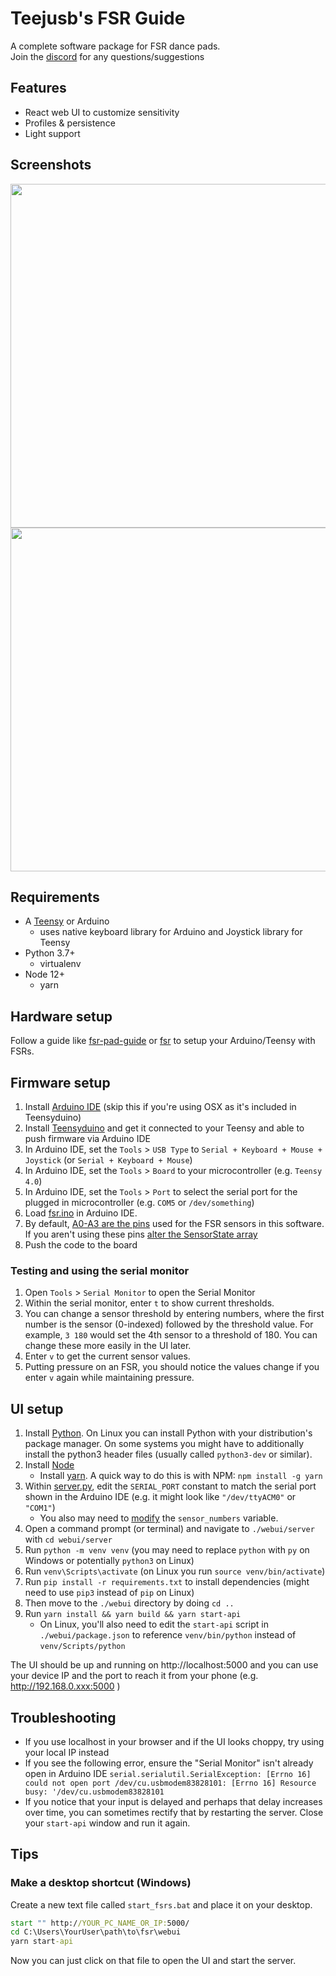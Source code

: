 # Teejusb's FSR Guide
A complete software package for FSR dance pads.  
Join the [discord](https://discord.gg/RamvtwuEF2) for any questions/suggestions

## Features
- React web UI to customize sensitivity 
- Profiles & persistence
- Light support

## Screenshots
<img src="./img/fsr2.gif" width="550">

<img src="./img/fsr1.gif" width="550">


## Requirements
- A [Teensy](https://www.pjrc.com/store/index.html) or Arduino
  - uses native keyboard library for Arduino and Joystick library for Teensy
- Python 3.7+
    - virtualenv
- Node 12+
  - yarn

## Hardware setup
Follow a guide like [fsr-pad-guide](https://github.com/Sereni/fsr-pad-guide) or [fsr](https://github.com/vlnguyen/itg-fsr/tree/master/fsr) to setup your Arduino/Teensy with FSRs.

## Firmware setup
1. Install [Arduino IDE](https://www.arduino.cc/en/software) (skip this if you're using OSX as it's included in Teensyduino)
1. Install [Teensyduino](https://www.pjrc.com/teensy/td_download.html) and get it connected to your Teensy and able to push firmware via Arduino IDE
1. In Arduino IDE, set the `Tools` > `USB Type` to `Serial + Keyboard + Mouse + Joystick` (or `Serial + Keyboard + Mouse`)
1. In Arduino IDE, set the `Tools` > `Board` to your microcontroller (e.g. `Teensy 4.0`)
1. In Arduino IDE, set the `Tools` > `Port` to select the serial port for the plugged in microcontroller (e.g. `COM5` or `/dev/something`)
1. Load [fsr.ino](./fsr.ino) in Arduino IDE.
1. By default, [A0-A3 are the pins](https://forum.pjrc.com/teensy40_pinout1.png) used for the FSR sensors in this software. If you aren't using these pins [alter the SensorState array](./fsr.ino#L437-L442)
1. Push the code to the board

### Testing and using the serial monitor
1. Open `Tools` > `Serial Monitor` to open the Serial Monitor
1. Within the serial monitor, enter `t` to show current thresholds.
1. You can change a sensor threshold by entering numbers, where the first number is the sensor (0-indexed) followed by the threshold value. For example, `3 180` would set the 4th sensor to a threshold of 180.  You can change these more easily in the UI later.
1. Enter `v` to get the current sensor values.
1. Putting pressure on an FSR, you should notice the values change if you enter `v` again while maintaining pressure.


## UI setup
1. Install [Python](https://www.python.org/downloads/). On Linux you can install Python with your distribution's package manager. On some systems you might have to additionally install the python3 header files (usually called `python3-dev` or similar).
1. Install [Node](https://nodejs.org/en/download/)
    - Install [yarn](https://classic.yarnpkg.com/en/docs/install#windows-stable). A quick way to do this is with NPM: `npm install -g yarn`
1. Within [server.py](./webui/server/server.py), edit the `SERIAL_PORT` constant to match the serial port shown in the Arduino IDE (e.g. it might look like `"/dev/ttyACM0"` or `"COM1"`)
    - You also may need to [modify](https://github.com/teejusb/fsr/pull/1#discussion_r514585060) the `sensor_numbers` variable.
1. Open a command prompt (or terminal) and navigate to `./webui/server` with `cd webui/server`
1. Run `python -m venv venv` (you may need to replace `python` with `py` on Windows or potentially `python3` on Linux)
1. Run `venv\Scripts\activate` (on Linux you run `source venv/bin/activate`)
1. Run `pip install -r requirements.txt` to install dependencies (might need to use `pip3` instead of `pip` on Linux)
1. Then move to the `./webui` directory by doing `cd ..`
1. Run `yarn install && yarn build && yarn start-api`
    - On Linux, you'll also need to edit the `start-api` script in `./webui/package.json` to reference `venv/bin/python` instead of `venv/Scripts/python`

The UI should be up and running on http://localhost:5000 and you can use your device IP and the port to reach it from your phone (e.g. http://192.168.0.xxx:5000 )


## Troubleshooting 
- If you use localhost in your browser and if the UI looks choppy, try using your local IP instead
- If you see the following error, ensure the "Serial Monitor" isn't already open in Arduino IDE `serial.serialutil.SerialException: [Errno 16] could not open port /dev/cu.usbmodem83828101: [Errno 16] Resource busy: '/dev/cu.usbmodem83828101`
- If you notice that your input is delayed and perhaps that delay increases over time, you can sometimes rectify that by restarting the server. Close your `start-api` window and run it again.

## Tips
### Make a desktop shortcut (Windows)
Create a new text file called `start_fsrs.bat` and place it on your desktop.
```bat
start "" http://YOUR_PC_NAME_OR_IP:5000/
cd C:\Users\YourUser\path\to\fsr\webui
yarn start-api
```
Now you can just click on that file to open the UI and start the server.
